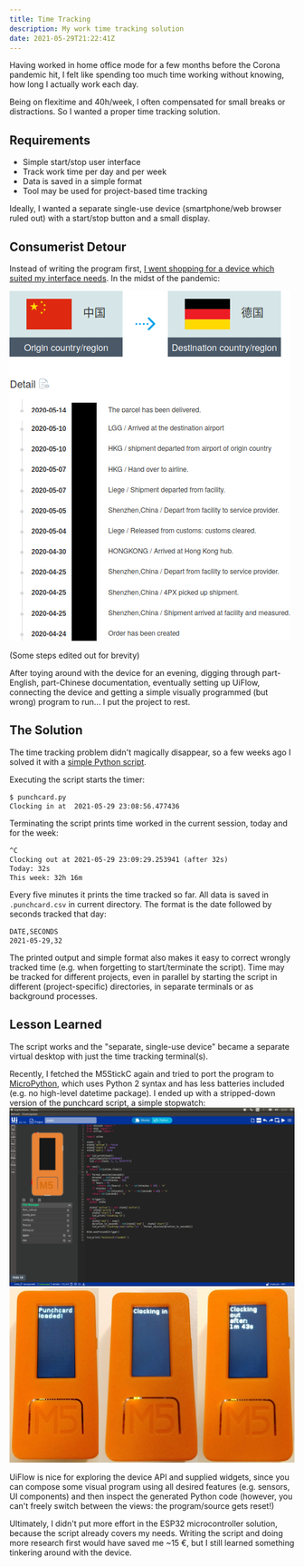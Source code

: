 ```yaml
---
title: Time Tracking
description: My work time tracking solution
date: 2021-05-29T21:22:41Z
---
```


Having worked in home office mode for a few months before the Corona pandemic hit, I felt like spending too much time working without knowing, how long I actually work each day.

Being on flexitime and 40h/week, I often compensated for small breaks or distractions.
So I wanted a proper time tracking solution.

## Requirements

* Simple start/stop user interface
* Track work time per day and per week
* Data is saved in a simple format
* Tool may be used for project-based time tracking

Ideally, I wanted a separate single-use device (smartphone/web browser ruled out) with a start/stop button and a small display.

## Consumerist Detour

Instead of writing the program first, [I went shopping for a device which suited my interface needs](https://shop.m5stack.com/products/stick-c). In the midst of the pandemic:

![Straight from Shenzhen](m5stick-c_delivery.png)

(Some steps edited out for brevity)

After toying around with the device for an evening, digging through part-English, part-Chinese documentation, eventually setting up UiFlow, connecting the device and getting a simple visually programmed (but wrong) program to run... I put the project to rest.

## The Solution

The time tracking problem didn't magically disappear, so a few weeks ago I solved it with a [simple Python script](https://github.com/ooz/olli/blob/master/.scripts/punchcard.py).

Executing the script starts the timer:
```
$ punchcard.py
Clocking in at  2021-05-29 23:08:56.477436
```

Terminating the script prints time worked in the current session, today and for the week:

```
^C
Clocking out at 2021-05-29 23:09:29.253941 (after 32s)
Today: 32s
This week: 32h 16m
```

Every five minutes it prints the time tracked so far. All data is saved in `.punchcard.csv` in current directory. The format is the date followed by seconds tracked that day:

```
DATE,SECONDS
2021-05-29,32
```

The printed output and simple format also makes it easy to correct wrongly tracked time (e.g. when forgetting to start/terminate the script). Time may be tracked for different projects, even in parallel by starting the script in different (project-specific) directories, in separate terminals or as background processes.

## Lesson Learned

The script works and the "separate, single-use device" became a separate virtual desktop with just the time tracking terminal(s).

Recently, I fetched the M5StickC again and tried to port the program to [MicroPython](https://docs.micropython.org/en/latest/esp32/quickref.html), which uses Python 2 syntax and has less batteries included (e.g. no high-level datetime package). I ended up with a stripped-down version of the punchcard script, a simple stopwatch:
![Glorified stopwatch code](mc_stopwatch_code.png)
![Glorified stopwatch on M5StickC](mc_stopwatch.png)

UiFlow is nice for exploring the device API and supplied widgets, since you can compose some visual program using all desired features (e.g. sensors, UI components) and then inspect the generated Python code (however, you can't freely switch between the views: the program/source gets reset!)

Ultimately, I didn't put more effort in the ESP32 microcontroller solution, because the script already covers my needs. Writing the script and doing more research first would have saved me ~15 €, but I still learned something tinkering around with the device.